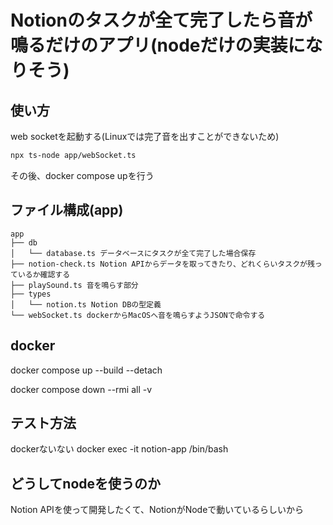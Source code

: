 # Notionのタスクが全て完了したら音が鳴るだけのアプリ(nodeだけの実装になりそう)
## 使い方
web socketを起動する(Linuxでは完了音を出すことができないため)
```bash
npx ts-node app/webSocket.ts
```
その後、docker compose upを行う
## ファイル構成(app)
```
app
├── db
│   └── database.ts データベースにタスクが全て完了した場合保存
├── notion-check.ts Notion APIからデータを取ってきたり、どれくらいタスクが残っているか確認する
├── playSound.ts 音を鳴らす部分
├── types
│   └── notion.ts Notion DBの型定義
└── webSocket.ts dockerからMacOSへ音を鳴らすようJSONで命令する
```
## docker
docker compose up --build --detach

docker compose down --rmi all -v

## テスト方法
dockerないない
docker exec -it notion-app /bin/bash


## どうしてnodeを使うのか
Notion APIを使って開発したくて、NotionがNodeで動いているらしいから 